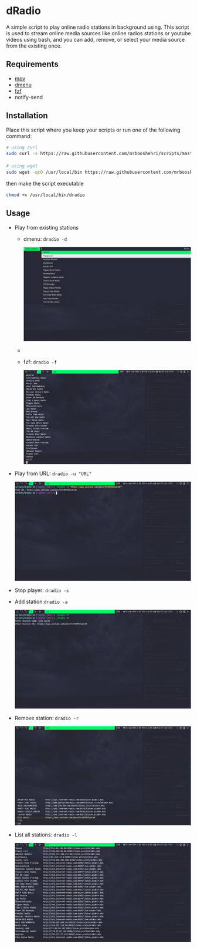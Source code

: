 # dRadio
A simple script to play online radio stations in background using.
This script is used to stream online media sources like online radios stations or youtube videos using bash, and you can add, remove, or select your media source from the existing once. 

## Requirements
- [mpv](https://mpv.io/)
- [dmenu](https://tools.suckless.org/dmenu/)
- [fzf](https://github.com/junegunn/fzf)
- notify-send

## Installation
Place this script where you keep your scripts or run one of the following command:
```bash
# using curl
sudo curl -s https://raw.githubusercontent.com/mrbooshehri/scripts/master/dradio/dradio.sh > /usr/local/bin/dradio

# using wget
sudo wget -qcO /usr/local/bin https://raw.githubusercontent.com/mrbooshehri/scripts/master/dradio/dradio.sh
```
then make the script executable
```bash
chmod +x /usr/local/bin/dradio
```

## Usage
* Play from existing stations
	* dmenu: ```dradio -d```
		 
		![dmenu](./screenshots/dmenu.png) 
	* 
	* fzf: ```dradio -f```
		
		![fzf](./screenshots/fzf.png) 
		
* Play from URL: ```dradio -u "URL"```
	
	![url](./screenshots/play_url.png) 

* Stop player: ```dradio -s```
	
* Add station:```dradio -a```

	![add](./screenshots/station_add.png) 
	
* Remove station: ```dradio -r```

	![remove](./screenshots/station_remove.png) 

* List all stations: ```dradio -l```

	![list](./screenshots/stations_list.png) 
